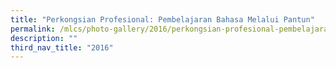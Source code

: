 ```yaml
---
title: "Perkongsian Profesional: Pembelajaran Bahasa Melalui Pantun"
permalink: /mlcs/photo-gallery/2016/perkongsian-profesional-pembelajaran-bahasa-melalui-pantun/
description: ""
third_nav_title: "2016"
---
```


